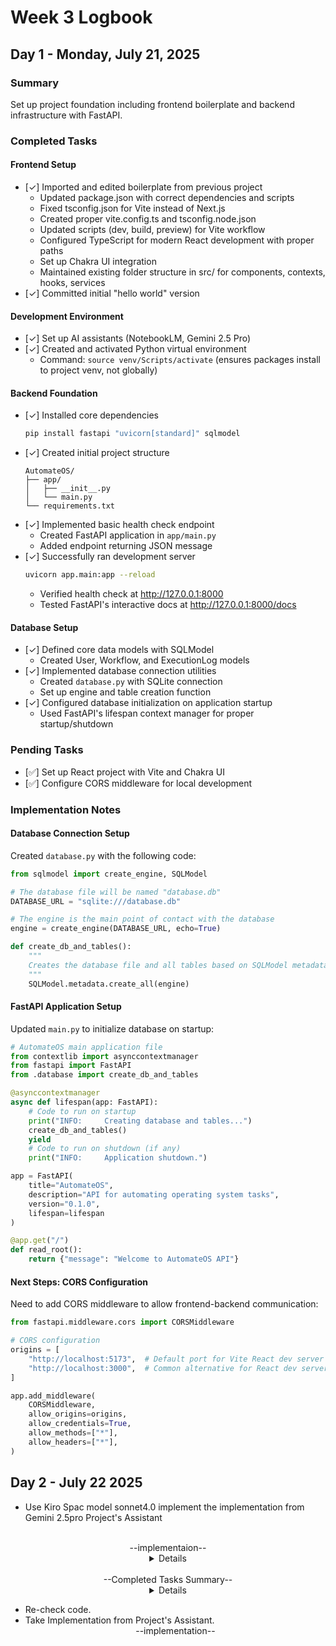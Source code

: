 # Week 3 Logbook

## Day 1 - Monday, July 21, 2025

### Summary
Set up project foundation including frontend boilerplate and backend infrastructure with FastAPI.

### Completed Tasks

#### Frontend Setup
- [✓] Imported and edited boilerplate from previous project
  - Updated package.json with correct dependencies and scripts
  - Fixed tsconfig.json for Vite instead of Next.js
  - Created proper vite.config.ts and tsconfig.node.json
  - Updated scripts (dev, build, preview) for Vite workflow
  - Configured TypeScript for modern React development with proper paths
  - Set up Chakra UI integration
  - Maintained existing folder structure in src/ for components, contexts, hooks, services
- [✓] Committed initial "hello world" version

#### Development Environment
- [✓] Set up AI assistants (NotebookLM, Gemini 2.5 Pro)
- [✓] Created and activated Python virtual environment
  - Command: `source venv/Scripts/activate` (ensures packages install to project venv, not globally)

#### Backend Foundation
- [✓] Installed core dependencies
  ```bash
  pip install fastapi "uvicorn[standard]" sqlmodel
  ```
- [✓] Created initial project structure
  ```
  AutomateOS/
  ├── app/
  │   ├── __init__.py
  │   └── main.py
  └── requirements.txt 
  ```
- [✓] Implemented basic health check endpoint
  - Created FastAPI application in `app/main.py`
  - Added endpoint returning JSON message
- [✓] Successfully ran development server
  ```bash
  uvicorn app.main:app --reload
  ```
  - Verified health check at http://127.0.0.1:8000
  - Tested FastAPI's interactive docs at http://127.0.0.1:8000/docs

#### Database Setup
- [✓] Defined core data models with SQLModel
  - Created User, Workflow, and ExecutionLog models
- [✓] Implemented database connection utilities
  - Created `database.py` with SQLite connection
  - Set up engine and table creation function
- [✓] Configured database initialization on application startup
  - Used FastAPI's lifespan context manager for proper startup/shutdown

### Pending Tasks
- [✅] Set up React project with Vite and Chakra UI
- [✅] Configure CORS middleware for local development

### Implementation Notes

#### Database Connection Setup
Created `database.py` with the following code:
```python
from sqlmodel import create_engine, SQLModel

# The database file will be named "database.db"
DATABASE_URL = "sqlite:///database.db"

# The engine is the main point of contact with the database
engine = create_engine(DATABASE_URL, echo=True)

def create_db_and_tables():
    """
    Creates the database file and all tables based on SQLModel metadata.
    """
    SQLModel.metadata.create_all(engine)
```

#### FastAPI Application Setup
Updated `main.py` to initialize database on startup:
```python
# AutomateOS main application file
from contextlib import asynccontextmanager
from fastapi import FastAPI
from .database import create_db_and_tables

@asynccontextmanager
async def lifespan(app: FastAPI):
    # Code to run on startup
    print("INFO:     Creating database and tables...")
    create_db_and_tables()
    yield
    # Code to run on shutdown (if any)
    print("INFO:     Application shutdown.")

app = FastAPI(
    title="AutomateOS",
    description="API for automating operating system tasks",
    version="0.1.0",
    lifespan=lifespan
)

@app.get("/")
def read_root():
    return {"message": "Welcome to AutomateOS API"}
```

#### Next Steps: CORS Configuration
Need to add CORS middleware to allow frontend-backend communication:
```python
from fastapi.middleware.cors import CORSMiddleware

# CORS configuration
origins = [
    "http://localhost:5173",  # Default port for Vite React dev server
    "http://localhost:3000",  # Common alternative for React dev servers
]

app.add_middleware(
    CORSMiddleware,
    allow_origins=origins,
    allow_credentials=True,
    allow_methods=["*"],
    allow_headers=["*"],
)
```

## Day 2 - July 22 2025

* Use Kiro Spac model sonnet4.0 implement the implementation from Gemini 2.5pro Project's Assistant


<div align="center">
<br>
--implementaion--
  <details>

````
With the frontend running, you've successfully set up both the backend and frontend environments.

You have now completed all the sub-tasks for the first major section of your plan: **Task 1: Project Foundation and Core Models**. This is a huge milestone.

-----

### Next Phase: Authentication System

According to your implementation plan, the next major task is **"2. Authentication System Implementation"**. We will start with the backend services first.

The first step is to create utilities for securely hashing and verifying passwords.

**Today's New Todo:**

1.  **Install Security Dependencies**

      * In your terminal for the **backend** (the one in the root `AutomateOS` directory), install `passlib` and `bcrypt`.
        ```bash
        pip install "passlib[bcrypt]"
        ```

2.  **Create a `security.py` File**

      * In your `app` directory, create a new file named `security.py`. This will hold all security-related functions.

3.  **Add Password Hashing Logic**

      * Add the following code to `app/security.py`. This sets up the context for hashing and provides functions to create and verify password hashes.
        ```python
        from passlib.context import CryptContext

        # Use bcrypt for hashing passwords
        pwd_context = CryptContext(schemes=["bcrypt"], deprecated="auto")

        def verify_password(plain_password: str, hashed_password: str) -> bool:
            """Verifies a plain password against a hashed one."""
            return pwd_context.verify(plain_password, hashed_password)

        def get_password_hash(password: str) -> str:
            """Hashes a plain password."""
            return pwd_context.hash(password)
        ```

This completes the first part of building your authentication system. You now have the necessary functions to handle passwords securely.

````

</details>
<br>
--Completed Tasks Summary--
<details>

````
✅ Completed Tasks:
1. Installed Security Dependencies: Successfully installed passlib[bcrypt] which provides secure password hashing capabilities
2. Created app/security.py: Added the security module with password hashing utilities
3. Implemented Password Hashing Functions:
  - get_password_hash(): Securely hashes plain text passwords using bcrypt
  - verify_password(): Verifies plain passwords against stored hashes
  - Used bcrypt algorithm with proper configuration for security

The implementation follows security best practices:
   - Uses bcrypt, which is specifically designed for password hashing
  - Includes salt generation automatically
  - Provides secure verification without exposing the original password
  - Uses the passlib library's CryptContext for proper configuration management

This completes the password hashing utilities portion of Task 2.1. The next steps in your authentication system would be to implement JWT token generation and validation functions, followed by the user registration and login endpoints.
````

</details>
</div>

* Re-check code.
* Take Implementation from Project's Assistant.
  <br>
  <div align = "center">
  --implementation--